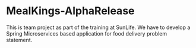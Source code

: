 # MealKings-AlphaRelease
This is team project as part of the training at SunLife. We have to develop a Spring Microservices based application for food delivery problem statement.
